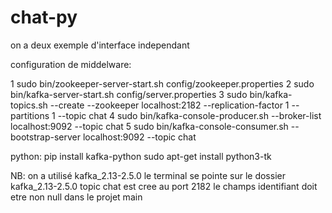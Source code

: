 # chat-py
on a deux exemple d'interface independant

configuration de middelware:

1 sudo bin/zookeeper-server-start.sh config/zookeeper.properties
2 sudo bin/kafka-server-start.sh config/server.properties
3 sudo bin/kafka-topics.sh --create --zookeeper localhost:2182 --replication-factor 1 --partitions 1 --topic chat
4 sudo bin/kafka-console-producer.sh --broker-list localhost:9092 --topic chat
5 sudo bin/kafka-console-consumer.sh --bootstrap-server localhost:9092 --topic chat

python:
pip install kafka-python
sudo apt-get install python3-tk

NB:
on a utilisé kafka_2.13-2.5.0
le terminal se pointe sur le dossier kafka_2.13-2.5.0
topic chat est cree au port 2182
le champs identifiant doit etre non null dans le projet main
